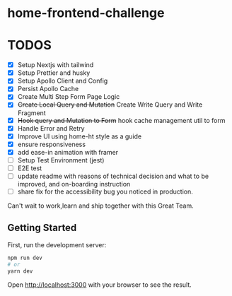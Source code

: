# home-frontend-challenge

# TODOS

- [x] Setup Nextjs with tailwind
- [x] Setup Prettier and husky
- [x] Setup Apollo Client and Config
- [x] Persist Apollo Cache
- [x] Create Multi Step Form Page Logic
- [x] ~~Create Local Query and Mutation~~ Create Write Query and Write Fragment
- [x] ~~Hook query and Mutation to Form~~  hook cache management util to form
- [x] Handle Error and Retry
- [x] Improve UI using home-ht style as a guide
- [x] ensure responsiveness
- [x] add ease-in animation with framer
- [ ] Setup Test Environment (jest) 
- [ ] E2E test
- [ ] update readme with reasons of technical decision and what to be improved, and on-boarding instruction
- [ ] share fix for the accessibility bug you noticed in production.

Can't wait to work,learn and ship together with this Great Team.


## Getting Started

First, run the development server:

```bash
npm run dev
# or
yarn dev
```

Open [http://localhost:3000](http://localhost:3000) with your browser to see the result.